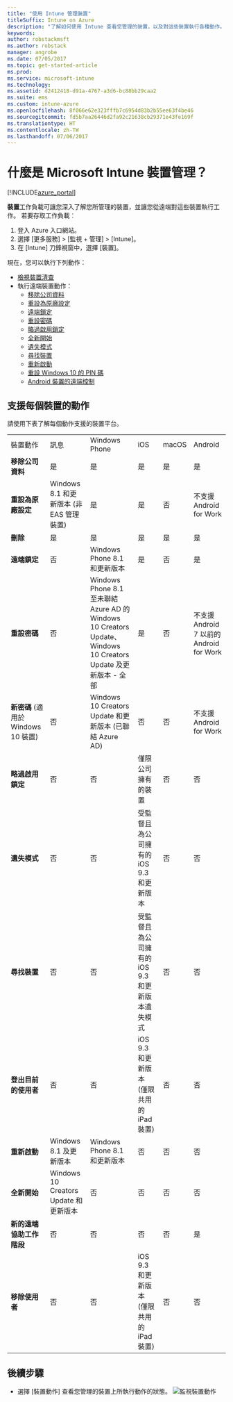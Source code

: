 ```yaml
---
title: "使用 Intune 管理裝置"
titleSuffix: Intune on Azure
description: "了解如何使用 Intune 查看您管理的裝置，以及對這些裝置執行各種動作。"
keywords: 
author: robstackmsft
ms.author: robstack
manager: angrobe
ms.date: 07/05/2017
ms.topic: get-started-article
ms.prod: 
ms.service: microsoft-intune
ms.technology: 
ms.assetid: d2412418-d91a-4767-a3d6-bc88bb29caa2
ms.suite: ems
ms.custom: intune-azure
ms.openlocfilehash: 8f066e62e323fffb7c6954d83b2b55ee63f4be46
ms.sourcegitcommit: fd5b7aa26446d2fa92c21638cb29371e43fe169f
ms.translationtype: HT
ms.contentlocale: zh-TW
ms.lasthandoff: 07/06/2017
---
```

# <a name="what-is-microsoft-intune-device-management"></a>什麼是 Microsoft Intune 裝置管理？


[!INCLUDE[azure_portal](./includes/azure_portal.md)]

**裝置**工作負載可讓您深入了解您所管理的裝置，並讓您從遠端對這些裝置執行工作。 若要存取工作負載︰

1. 登入 Azure 入口網站。
2. 選擇 [更多服務]  >  [監視 + 管理]  >  [Intune]。
3. 在 [Intune] 刀鋒視窗中，選擇 [裝置]。

現在，您可以執行下列動作：

- [檢視裝置清查](device-inventory.md)
- 執行遠端裝置動作：
    - [移除公司資料](device-company-data-remove.md) 
    - [重設為原廠設定](device-factory-reset.md)
    - [遠端鎖定](device-remote-lock.md)
    - [重設密碼](device-passcode-reset.md)
    - [略過啟用鎖定](device-activation-lock-bypass.md)
    - [全新開始](device-fresh-start.md)
    - [遺失模式](device-lost-mode.md)
    - [尋找裝置](device-locate.md)
    - [重新啟動](device-restart.md)
    - [重設 Windows 10 的 PIN 碼](device-windows-pin-reset.md)
    - [Android 裝置的遠端控制](device-profile-android-teamviewer.md)


## <a name="support-for-each-device-action"></a>支援每個裝置的動作

請使用下表了解每個動作支援的裝置平台。

|||||||
|-|-|-|-|-|-|
|裝置動作|訊息|Windows Phone|iOS|macOS|Android|
|**移除公司資料**|是|是|是|是|是|
|**重設為原廠設定**|Windows 8.1 和更新版本 (非 EAS 管理裝置)|是|是|否|不支援 Android for Work|
|**刪除**|是|是|是|是|是|
|**遠端鎖定**|否|Windows Phone 8.1 和更新版本|是|否|是|
|**重設密碼**|否|Windows Phone 8.1 至未聯結 Azure AD 的 Windows 10 Creators Update、Windows 10 Creators Update 及更新版本 - 全部|是|否|不支援 Android 7 以前的 Android for Work|
|**新密碼** (適用於 Windows 10 裝置)|否|Windows 10 Creators Update 和更新版本 (已聯結 Azure AD)|否|否|不支援 Android for Work|
|**略過啟用鎖定**|否|否|僅限公司擁有的裝置|否|否|
|**遺失模式**|否|否|受監督且為公司擁有的 iOS 9.3 和更新版本|否|否|
|**尋找裝置**|否|否|受監督且為公司擁有的 iOS 9.3 和更新版本遺失模式|否|否|
|**登出目前的使用者**|否|否|iOS 9.3 和更新版本 (僅限共用的 iPad 裝置)|否|否|
|**重新啟動**|Windows 8.1 及更新版本|Windows Phone 8.1 和更新版本|否|否|否|
|**全新開始**|Windows 10 Creators Update 和更新版本|否|否|否|否|
|**新的遠端協助工作階段**|否|否|否|否|是|
|**移除使用者**|否|否|iOS 9.3 和更新版本 (僅限共用的 iPad 裝置)|否|否|

## <a name="next-steps"></a>後續步驟

- 選擇 [裝置動作] 查看您管理的裝置上所執行動作的狀態。 
![監視裝置動作](./media/monitor-device-actions.png)